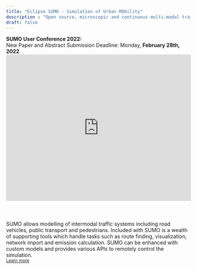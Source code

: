 ```yaml
---
title: "Eclipse SUMO - Simulation of Urban MObility"
description : "Open source, microscopic and continuous multi-modal traffic simulation package"
draft: false
---
```


<!-- Info Card -->
<!-- <div class="card" style="border: 1px solid rgba(0,0,0,.25) !important; margin-bottom: 40px;">
  <div class="card-header" style="font-weight:bold;">SUMO User Conference 2021</div>
  <div class="card-body">
  <ul style="margin:0 !important;">
    <li>The conference <a href="conference#agenda">agenda</a> is now available</li>
    <li><a href="conference#registration">Registration</a> for participation is now open</li>
    </ul>
  </div>
</div> -->

<div class="alert alert-primary" role="alert">
<b>SUMO User Conference 2022:</b><br>
  New Paper and Abstract Submission Deadline: Monday, <b>February 28th, 2022</b>.
</div>

<!-- YouTube Tutorial -->
<iframe width="100%" height="400" style="margin: 0 0 40px 0;"src="https://www.youtube.com/embed/tlshWdzFWpY" frameborder="0" allow="accelerometer; autoplay; encrypted-media; gyroscope; picture-in-picture" allowfullscreen></iframe>

<!-- Short text -->
SUMO allows modelling of intermodal traffic systems including road vehicles, public transport and pedestrians. Included with SUMO is a wealth of supporting tools which handle tasks such as route finding, visualization, network import and emission calculation. SUMO can be enhanced with custom models and provides various APIs to remotely control the simulation.   
<small>[Learn more <i class="fas fa-angle-right"></i>](about)</small>